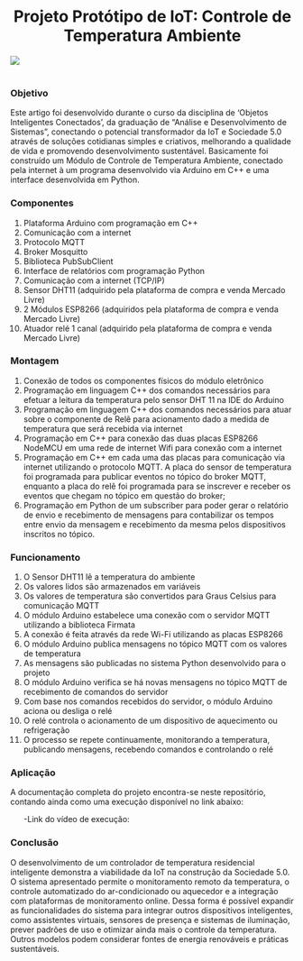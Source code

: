 <h1 align="center"> Projeto Protótipo de IoT: Controle de Temperatura Ambiente </h1>

<img align="center" src="https://github.com/jessicaamorim19/mack2024/assets/85135086/7599013a-b751-446d-b367-3fb1676e7d8f"><br> <br>



<h3 align="left"> Objetivo </h3>
Este artigo foi desenvolvido durante o curso da disciplina de ‘Objetos Inteligentes Conectados’, da graduação de “Análise e Desenvolvimento de Sistemas”, conectando o potencial transformador da IoT e Sociedade 5.0 através de soluções cotidianas simples e criativos, melhorando a qualidade de vida e promovendo desenvolvimento sustentável.
Basicamente foi construído um Módulo de Controle de Temperatura Ambiente, conectado pela internet à um programa desenvolvido via Arduino em C++ e uma interface desenvolvida em Python. 
<br>

<h3 align="left"> Componentes </h3>
  <ol>
  <li>Plataforma Arduino com programação em C++</li>
  <li>Comunicação com a internet</li>
  <li>Protocolo MQTT</li>
  <li>Broker Mosquitto</li>
  <li>Biblioteca PubSubClient</li>
  <li>Interface de relatórios com programação Python</li>
  <li>Comunicação com a internet (TCP/IP)</li>
  <li>Sensor DHT11 (adquirido pela plataforma de compra e venda Mercado Livre)</li>
  <li>2 Módulos ESP8266 (adquiridos pela plataforma de compra e venda Mercado Livre)</li>
  <li>Atuador relé 1 canal (adquirido pela plataforma de compra e venda Mercado Livre)</li>
    </ol>

<h3 align="left"> Montagem </h3>
<ol>
<li>Conexão de todos os componentes físicos do módulo eletrônico</li>
<li>Programação em linguagem C++ dos comandos necessários para efetuar a leitura da temperatura pelo sensor DHT 11 na IDE do Arduino</li>
<li>Programação em linguagem C++ dos comandos necessários para atuar sobre o componente de Relê para acionamento dado a medida de temperatura que será recebida via internet</li>
<li>Programação em C++ para conexão das duas placas ESP8266 NodeMCU em uma rede de internet Wifi para conexão com a internet</li>
<li>Programação em C++ em cada uma das placas para comunicação via internet utilizando o protocolo MQTT. A placa do sensor de temperatura foi programada para publicar eventos no tópico do broker MQTT, enquanto a placa do relê foi programada para se inscrever e receber os eventos que chegam no tópico em questão do broker;</li>
<li>Programação em Python de um subscriber para poder gerar o relatório de envio e recebimento de mensagens para contabilizar os tempos entre envio da mensagem e recebimento da mesma pelos dispositivos inscritos no tópico.</li>
</ol>


<h3 align="left"> Funcionamento </h3>
<ol>
<li>O Sensor DHT11 lê a temperatura 	do ambiente</li>
<li>Os valores lidos são armazenados em variáveis</li>
<li>Os valores de temperatura são convertidos para Graus Celsius para comunicação MQTT</li>
<li>O módulo Arduino estabelece uma conexão com o servidor MQTT utilizando a biblioteca Firmata</li>
<li>A conexão é feita através da rede Wi-Fi utilizando as placas ESP8266</li>
<li>O módulo Arduino publica mensagens no tópico MQTT com os valores de temperatura</li>
<li>As mensagens são publicadas no sistema Python desenvolvido para o projeto</li>
<li>O módulo Arduino verifica se há novas mensagens no tópico MQTT de recebimento de comandos do servidor</li>
<li>Com base nos comandos recebidos do servidor, o módulo Arduino aciona ou desliga o relé</li>
<li>O relé controla o acionamento de um dispositivo de aquecimento ou refrigeração</li>
<li>O processo se repete continuamente, monitorando a temperatura, publicando mensagens, recebendo comandos e controlando o relé</li>
</ol>

<h3 align="left"> Aplicação </h3>

A documentação completa do projeto encontra-se neste repositório, contando ainda como uma execução disponível no link abaixo:
<ol>
  -Link do vídeo de execução: 
</ol>

<h3 align="left"> Conclusão </h3>
O desenvolvimento de um controlador de temperatura residencial inteligente demonstra a viabilidade da IoT na construção da Sociedade 5.0. O sistema apresentado permite o monitoramento remoto da temperatura, o controle automatizado do ar-condicionado ou aquecedor e a integração com plataformas de monitoramento online. Dessa forma é possível expandir as funcionalidades do sistema para integrar outros dispositivos inteligentes, como assistentes virtuais, sensores de presença e sistemas de iluminação, prever padrões de uso e otimizar ainda mais o controle da temperatura. Outros modelos podem considerar fontes de energia renováveis e práticas sustentáveis.
 

